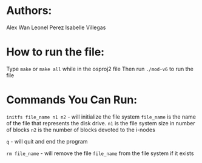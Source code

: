 # Authors:
  Alex Wan
  Leonel Perez
  Isabelle Villegas
  
# How to run the file:
  Type `make` or `make all` while in the osproj2 file
  Then run `./mod-v6` to run the file
  
# Commands You Can Run:
  `initfs file_name n1 n2` - will initialize the file system 
      `file_name` is the name of the file that represents the disk drive. 
      `n1` is the file system size in number of blocks
      `n2` is the number of blocks devoted to the i-nodes
      
  `q` - will quit and end the program

  `rm file_name` - will remove the file `file_name` from the file system if it exists
